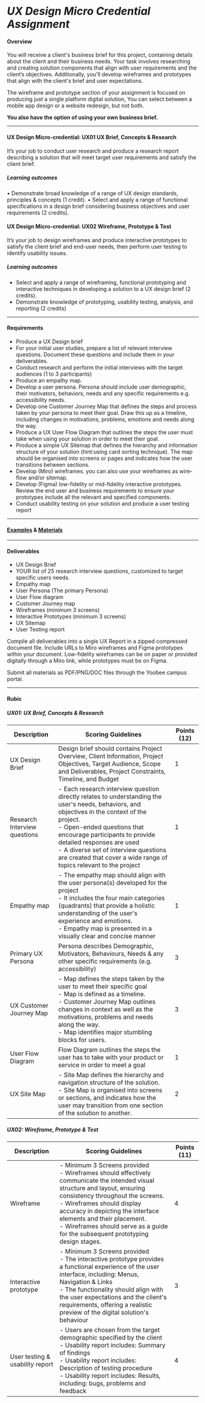 # *UX Design Micro Credential Assignment*

#### Overview
You will receive a client's business brief for this project, containing details about the client and their business needs. Your task involves researching and creating solution components that align with user requirements and the client’s objectives. Additionally, you'll develop wireframes and prototypes that align with the client's brief and user expectations.

The wireframe and prototype section of your assignment is focused on producing just a single platform digital solution, You can select between a mobile app design or a website redesign, but not both.

**You also have the option of using your own business brief.** 

---
#### UX Design Micro-credential: UX01 UX Brief, Concepts & Research
It’s your job to conduct user research and produce a research report describing a solution that will meet target user requirements and satisfy the client brief.
##### Learning outcomes
• Demonstrate broad knowledge of a range of UX design standards, principles & concepts (1 credit).
• Select and apply a range of functional specifications in a design brief considering business objectives and user requirements (2 credits).

#### UX Design Micro-credential: UX02 Wireframe, Prototype & Test
It’s your job to design wireframes and produce interactive prototypes to satisfy the client brief and end-user needs, then perform user testing to identify usability issues.
##### Learning outcomes
- Select and apply a range of wireframing, functional prototyping and interactive techniques in developing a solution to a UX design brief (2 credits).
- Demonstrate knowledge of prototyping, usability testing, analysis, and reporting (2 credits)

---
#### Requirements

- Produce a UX Design brief
- For your initial user studies, prepare a list of relevant interview questions.  Document these questions and include them in your deliverables.
- Conduct research and perform the initial interviews with the target audiences (1 to 3 participants)
- Produce an empathy map.
- Develop a user persona. Persona should include user demographic, their motivators, behaviors, needs and any specific requirements e.g. accessibility needs.
- Develop one Customer Journey Map that defines the steps and process taken by your persona to meet their goal. Draw this up as a timeline, including changes in motivations, problems, emotions and needs along the way.
- Produce a UX User Flow Diagram that outlines the steps the user must take when using your solution in order to meet their goal.
- Produce a simple UX Sitemap that defines the hierarchy and information structure of your solution (hint:using card sorting technique). The map should be organised into screens or pages and indicates how the user transitions between sections.
- Develop (Miro) wireframes. you can also use your wireframes as wire-flow and/or sitemap.
- Develop (Figma) low-fidelity or mid-fidelity interactive prototypes. Review the end user and business requirements to ensure your prototypes include all the relevant and specified components.
- Conduct usability testing on your solution and produce a user testing report 

---

#### [Examples](../examples) & [Materials](../materials)

---

#### Deliverables 

- UX Design Brief
- YOUR list of 25 research interview questions, customized to target specific users needs.  
- Empathy map
- User Persona (The primary Persona)
- User Flow diagram
- Customer Journey map
- Wireframes (minimum 3 screens)
- Interactive Prototypes (minimum 3 screens)
- UX Sitemap
- User Testing report

Compile all deliverables into a single UX Report in a zipped compressed document file. Include URLs to Miro wireframes and Figma prototypes within your document. Low-fidelity wireframes can be on paper or provided digitally through a Miro link, while prototypes must be on Figma.

Submit all materials as PDF/PNG/DOC files through the Yoobee campus portal.

---

#### Rubic

##### UX01: UX Brief, Concepts & Research 

| Description | Scoring Guidelines | Points (12) |
| --- | --- | --- |
| UX Design Brief | Design brief should contains Project Overview, Client Information, Project Objectives, Target Audience, Scope and Deliverables, Project Constraints, Timeline, and Budget | 1 | 
| Research Interview questions | - Each research interview question directly relates to understanding the user's needs, behaviors, and objectives in the context of the project. <br/> - Open-ended questions that encourage participants to provide detailed responses are used <br/> - A diverse set of interview questions are created that cover a wide range of topics relevant to the project | 1 | 
| Empathy map | - The empathy map should align with the user persona(s) developed for the project <br/> - It includes the four main categories (quadrants) that provide a holistic understanding of the user's experience and emotions. <br/> - Empathy map is presented in a visually clear and concise manner | 1 | 
| Primary UX Persona | Persona describes Demographic, Motivators, Behaviours, Needs & any other specific requirements (e.g. accessibility)  | 3 | 
| UX Customer Journey Map | - Map defines the steps taken by the user to meet their specific goal <br/> - Map is defined as a timeline.  <br/> - Customer Journey Map outlines changes in context as well as the motivations, problems and needs along the way. <br/> - Map identifies major stumbling blocks for users.| 3 |
| User Flow Diagram | Flow Diagram outlines the steps the user has to take with your product or service in order to meet a goal | 1 | 
| UX Site Map | - Site Map defines the hierarchy and navigation structure of the solution. <br/> - Site Map is organised into screens or sections, and indicates how the user may transition from one section of the solution to another. | 2 | 

##### UX02: Wireframe, Prototype & Test
| Description | Scoring Guidelines | Points (11) |
| --- | --- | --- |
| Wireframe | - Minimum 3 Screens provided <br/> - Wireframes should effectively communicate the intended visual structure and layout, ensuring consistency throughout the screens. <br/> - Wireframes should display accuracy in depicting the interface elements and their placement. <br/> - Wireframes should serve as a guide for the subsequent prototyping design stages. | 4
| Interactive prototype | - Minimum 3 Screens provided <br/> - The interactive prototype provides a functional experience of the user interface, including: Menus, Navigation & Links <br/> - The functionality should align with the user expectations and the client's requirements, offering a realistic preview of the digital solution's behaviour | 3 |
| User testing & usability report | - Users are chosen from the target demographic specified by the client <br/> - Usability report includes: Summary of findings <br/> - Usability report includes: Description of testing procedure  <br/> - Usability report includes: Results, including: bugs, problems and feedback | 4 |